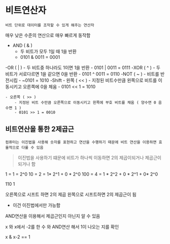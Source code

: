 # 비트연산자
    비트 단위로 데이터를 조작할 수 있게 해주는 연산자

매우 낮은 수준의 연산으로 매우 빠르게 동작함

- AND ( & )
    - 두 비트가 모두 1일 때 1을 반환
    - 0101 & 0011 = 0001

-OR ( | )
    - 두 비트중 하나라도 1이면 1을 반환
    - 0101 | 0011 = 0111
-XOR ( ^ )
    - 두 비트가 서로다르면 1을 같으면 0을 반환
    - 0101 ^ 0011 = 0110
-NOT ( ~ )
    - 비트를 반전시킴
    - ~0101 = 1010
-Shift
    - 왼쪽 ( << )
        - 지정된 비트수만큼 왼쪽으로 비트를 이동시키고 오른쪽에 0을 체움
        - 0101 << 1 = 1010

    - 오른쪽 ( >> )
        - 지정된 비트 수만큼 오른쪽으로 이동시키고 왼쪽에 부호 비트를 채움 ( 양수면 0 음수면 1 )
        - 0101 >> 1 = 0010

## 비트연산을 통한 2제곱근
    컴퓨터는 이진법을 사용해 숫자를 표현하고 연산을 수행하기 때문에 비트 연산을 이용하면 효율적으로 다룰 수 있음

> 이진법을 사용하기 떄문에  비트가 하나씩 이동하면 2의 제곱이되거나 제곱근이 되거나 함

1 = 1 = 2^0
10 = 2 = 1* 2^1 + 0 * 2^0
100 = 4 = 1 * 2^2 + 0 * 2^1 + 0* 2^0

110
    1

오른쪽으로 시프트 하면 2의 제곱 왼쪽으로 시프트하면 2의 제곱근이 됨 
- 이건 이진법에서만 가능함


AND연산을 이용해서 제곱근인지 아닌지 알 수 있음

x 와 x에서 -2를 한 수 와 AND연산 해서 1이 나오는 지를 확인

x & x-2 == 1